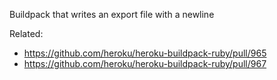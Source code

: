 Buildpack that writes an export file with a newline

Related: 
- https://github.com/heroku/heroku-buildpack-ruby/pull/965
- https://github.com/heroku/heroku-buildpack-ruby/pull/967
